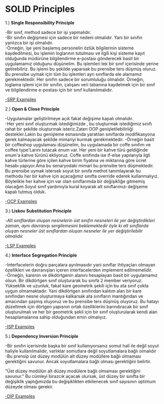 # SOLID Principles
1.) **Single Responsibility Principle** <br/>

-Bir sınıf, method sadece bir işi yapmalıdır.<br/> 
-Bir sınıfın değişmesi için sadece bir nedeni olmalıdır. Yani bir sınıfın yanlızca bir işi olmalıdır.<br/>
-Örneğin, işe yeni başlamış personelin özlük bilgilerinin sisteme kaydedilmesi, bu işlemin loglarının tutulması ve ilgili kişi sisteme kayıt olduğunda müdürüne bilgilendirme e-postası gönderecek basit bir uygulamamız olduğunu düşünelim. Bu işlemleri tek bir sınıf içerisinde yerine getirebiliriz. Bu işlemi bu şekilde yaparsak bu prensibe ters düşmüş oluruz. Bu prensibe uymak için tüm bu işlemleri ayrı sınıflarda ele alamamız gerekmektedir. Her sınıfın sadece bir sorumluluğu olmalıdır. Örneğin, loglama işlemi için bir sınıfın, çalışanı veri tabanına kaydetmek için bir sınıf ve bilgilendirme e-postası için bir sınıf kullanılımalıdır.

[-SRP Examples](https://github.com/YagizcanSeheri/SOLIDPrinciples/tree/master/SOLIDPrinciples/Single%20Responsibilty%20Principle)<br/>

2.) **Open & Close Principle** <br/>

-Uygulamalar geliştirilmeye açık fakat değişime kapalı olmalıdır.<br/>
-Her yeni sınıf oluşturmak istediğimizde , bu oluşturmak istediğimiz sınıfı rahat bir şekilde oluşturmak isteriz.Zaten OOP genişletilebilirliği destekler.Lakin bu genişleme esnasında yaratılan sınıflarda modifikasyona gerek kalmayacak şekilde mimariyi kurmak gerekmektedir. 
-Örneğin basit bir coffeshop uygulaması düşünelim, bu uygulamada bir coffe sınıfım ve coffee type'Larını tutacak enum var. Her yeni bir kahve türü geldiğinde enum'a kahve türünü ekliyoruz. Coffe sınıfında ise if-else yapılarıyla ilgli kahve türlerine göre içilen kahve birim fiyatına ve miktarına göre ücret hesabı yapıyor.Ama bu senaryodaki mimari bu prensibe ters düşmektedir. Bu prensibe uymak istersek soyut bir sınıfa methot tanımlayarak bu methodu her bir kahve için açacağımız sınıfta override ederek kullanmalıyız. Böylelikle her kahve için var olan sınıflarımda bir değişikliğe gitmemiş olacağım.Soyut sınıf yardımıyla kural koyarak alt sınıflarımızı değişeme kapalı tutmuş olduk. 

[-OCP Examples](https://github.com/YagizcanSeheri/SOLIDPrinciples/tree/master/SOLIDPrinciples/Open%20Close%20Principle)<br/>

3.) **Liskov Substitution Principle** <br/>

-*Alt sınıflardan oluşan nesnelerin üst sınıfın nesneleri ile yer değiştirdikleri zaman, aynı davranışı sergilemesini beklemektedir öyle ki alt sınıflarda oluşan nesneler üst sınıflardan oluşan nesneler ile yer değiştirilebilir olmalıdır.*<br/>

[-LSP Examples](https://github.com/YagizcanSeheri/SOLIDPrinciples/tree/master/SOLIDPrinciples/Liskov%20Subtution%20Principle)<br/>

4.) **Interface Segregation Principle** <br/>

-Interfacelerin doğru parçalara ayrılmasıdır yani sınıflar ihtiyaçları olmayan özellikleri ve davranışları içeren interfacelerden implement edilmemelidir.<br/>
-Örneğin, karenin ve dikdörtgenin alanını hesaplayan basit bir uygulamamız olsun. Bir dikdörtgen sınıf oluşturarak bu sınıfa 2 member veriyoruz. Yüksekllik ve uzunluk, fakat kare geometrik şekili için bu ata sınıf çokta uygun olmamaktadır. Yani dikdörtgen sınıfından kalıtım alan bir kare sınıfından nesne oluşturmaya kalkarsak ata sınıfların mantığından ve amacından şaşmış oluyoruz ve bu prensibe ters düşmüş oluyoruz. Bu hatayı düzeltmek için dörtgen yapısnın ortak özelliklerini barındıracak bir sınıf oluşturulmalı ve her bir geometrik şekil için bir sınıf oluşturularak kendi alan hesaplamalarına sahip olduğundan emin olmalıyız.

[-ISP Examples](https://github.com/YagizcanSeheri/SOLIDPrinciples/tree/master/SOLIDPrinciples/Interface%20Segration%20Principle)<br/>

5.) **Dependency Inversion Principle** 

-Bir sınıfın içerisinde başka bir sınıf kullanıyorsanız somut hali ile değil soyut haliyle kullanılmalıdır, varlıklar somutlara değil soyutlamalara bağlı olmalıdır<br/>
-Bu prensip üst düzey modülün alt düzey modüllere bağlı olmaması gerektiğini savunur. Ancak soyutlamalara bağlı olması gerektiğini belirtir.<br/>

"Üst düzey modülün alt düzey modülere bağlı olmaması gerektiğini savunur." Bu cümleyi birazcık açacak olursak, üst düzey bir sınıfta bir değişiklik yaptığımızda bu değişiklikten etkilenecek sınıf sayısının optimum düzeyde olması gerekir.

[-DIP Examples](https://github.com/YagizcanSeheri/SOLIDPrinciples/tree/master/SOLIDPrinciples/Dependency%20Inversion%20Principle)


